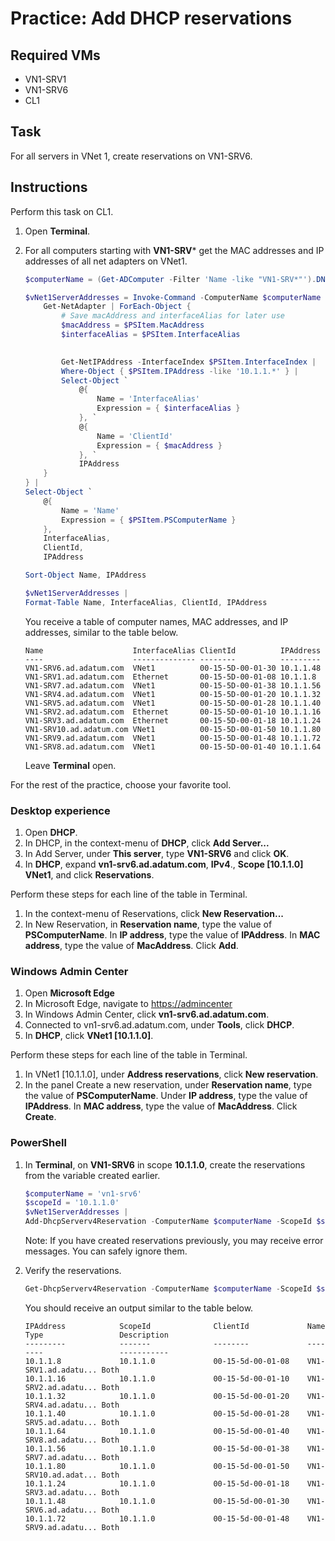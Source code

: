 # Practice: Add DHCP reservations

## Required VMs

* VN1-SRV1
* VN1-SRV6
* CL1

## Task

For all servers in VNet 1, create reservations on VN1-SRV6.

## Instructions

Perform this task on CL1.

1. Open **Terminal**.
1. For all computers starting with **VN1-SRV*** get the MAC addresses and IP addresses of all net adapters on VNet1.

    ````powershell
    $computerName = (Get-ADComputer -Filter 'Name -like "VN1-SRV*"').DNSHostName
    
    $vNet1ServerAddresses = Invoke-Command -ComputerName $computerName -ScriptBlock { 
        Get-NetAdapter | ForEach-Object { 
            # Save macAddress and interfaceAlias for later use
            $macAddress = $PSItem.MacAddress
            $interfaceAlias = $PSItem.InterfaceAlias
            

            Get-NetIPAddress -InterfaceIndex $PSItem.InterfaceIndex |
            Where-Object { $PSItem.IPAddress -like '10.1.1.*' } | 
            Select-Object `
                @{ 
                    Name = 'InterfaceAlias'
                    Expression = { $interfaceAlias } 
                }, `
                @{
                    Name = 'ClientId'
                    Expression = { $macAddress } 
                }, `
                IPAddress
        } 
    } |
    Select-Object `
        @{ 
            Name = 'Name'
            Expression = { $PSItem.PSComputerName } 
        },
        InterfaceAlias,
        ClientId,
        IPAddress

    Sort-Object Name, IPAddress

    $vNet1ServerAddresses |
    Format-Table Name, InterfaceAlias, ClientId, IPAddress
    ````

    You receive a table of computer names, MAC addresses, and IP addresses, similar to the table below.

    ````shell
    Name                    InterfaceAlias ClientId          IPAddress
    ----                    -------------- --------          ---------
    VN1-SRV6.ad.adatum.com  VNet1          00-15-5D-00-01-30 10.1.1.48
    VN1-SRV1.ad.adatum.com  Ethernet       00-15-5D-00-01-08 10.1.1.8
    VN1-SRV7.ad.adatum.com  VNet1          00-15-5D-00-01-38 10.1.1.56
    VN1-SRV4.ad.adatum.com  VNet1          00-15-5D-00-01-20 10.1.1.32
    VN1-SRV5.ad.adatum.com  VNet1          00-15-5D-00-01-28 10.1.1.40
    VN1-SRV2.ad.adatum.com  Ethernet       00-15-5D-00-01-10 10.1.1.16
    VN1-SRV3.ad.adatum.com  Ethernet       00-15-5D-00-01-18 10.1.1.24
    VN1-SRV10.ad.adatum.com VNet1          00-15-5D-00-01-50 10.1.1.80
    VN1-SRV9.ad.adatum.com  VNet1          00-15-5D-00-01-48 10.1.1.72
    VN1-SRV8.ad.adatum.com  VNet1          00-15-5D-00-01-40 10.1.1.64
    ````

    Leave **Terminal** open.

For the rest of the practice, choose your favorite tool.

### Desktop experience

1. Open **DHCP**.
1. In DHCP, in the context-menu of **DHCP**, click **Add Server...**
1. In Add Server, under **This server**, type **VN1-SRV6** and click **OK**.
1. In **DHCP**, expand  **vn1-srv6.ad.adatum.com**, **IPv4**., **Scope [10.1.1.0] VNet1**, and click **Reservations**.

Perform these steps for each line of the table in Terminal.

1. In the context-menu of Reservations, click **New Reservation...**
1. In New Reservation, in **Reservation name**, type the value of **PSComputerName**. In **IP address**, type the value of **IPAddress**. In **MAC address**, type the value of **MacAddress**. Click **Add**.

### Windows Admin Center

1. Open **Microsoft Edge**
1. In Microsoft Edge, navigate to <https://admincenter>
1. In Windows Admin Center, click **vn1-srv6.ad.adatum.com**.
1. Connected to vn1-srv6.ad.adatum.com, under **Tools**, click **DHCP**.
1. In **DHCP**, click **VNet1 [10.1.1.0]**.

Perform these steps for each line of the table in Terminal.

1. In VNet1 [10.1.1.0], under **Address reservations**, click **New reservation**.
1. In the panel Create a new reservation, under **Reservation name**, type the value of **PSComputerName**. Under **IP address**, type the value of **IPAddress**. In **MAC address**, type the value of **MacAddress**. Click **Create**.

### PowerShell

1. In **Terminal**, on **VN1-SRV6** in scope **10.1.1.0**, create the reservations from the variable created earlier.

    ````powershell
    $computerName = 'vn1-srv6'
    $scopeId = '10.1.1.0'
    $vNet1ServerAddresses |
    Add-DhcpServerv4Reservation -ComputerName $computerName -ScopeId $scopeId
    ````

    Note: If you have created reservations previously, you may receive error messages. You can safely ignore them.

1. Verify the reservations.

    ````powershell
    Get-DhcpServerv4Reservation -ComputerName $computerName -ScopeId $scopeId
    ````

    You should receive an output similar to the table below.

    ````shell
    IPAddress            ScopeId              ClientId             Name                 Type                 Description
    ---------            -------              --------             ----                 ----                 -----------
    10.1.1.8             10.1.1.0             00-15-5d-00-01-08    VN1-SRV1.ad.adatu... Both
    10.1.1.16            10.1.1.0             00-15-5d-00-01-10    VN1-SRV2.ad.adatu... Both
    10.1.1.32            10.1.1.0             00-15-5d-00-01-20    VN1-SRV4.ad.adatu... Both
    10.1.1.40            10.1.1.0             00-15-5d-00-01-28    VN1-SRV5.ad.adatu... Both
    10.1.1.64            10.1.1.0             00-15-5d-00-01-40    VN1-SRV8.ad.adatu... Both
    10.1.1.56            10.1.1.0             00-15-5d-00-01-38    VN1-SRV7.ad.adatu... Both
    10.1.1.80            10.1.1.0             00-15-5d-00-01-50    VN1-SRV10.ad.adat... Both
    10.1.1.24            10.1.1.0             00-15-5d-00-01-18    VN1-SRV3.ad.adatu... Both
    10.1.1.48            10.1.1.0             00-15-5d-00-01-30    VN1-SRV6.ad.adatu... Both
    10.1.1.72            10.1.1.0             00-15-5d-00-01-48    VN1-SRV9.ad.adatu... Both
    ````
